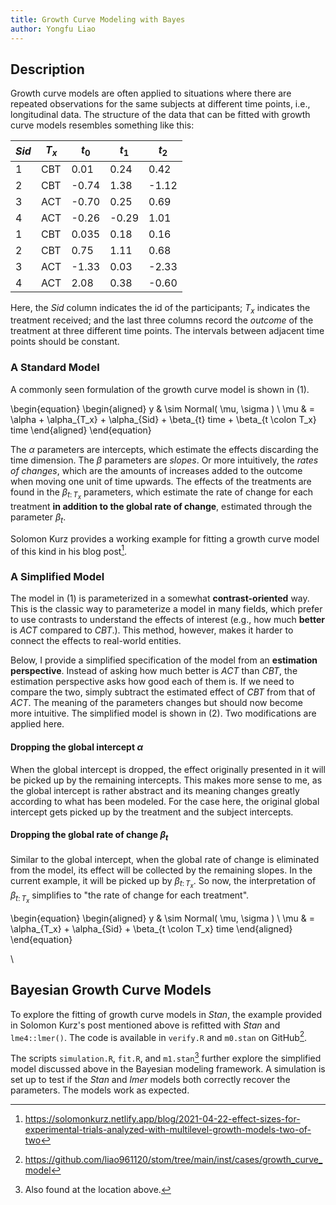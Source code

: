 ```yaml
---
title: Growth Curve Modeling with Bayes
author: Yongfu Liao
---
```



Description
-----------

Growth curve models are often applied to situations where there are repeated
observations for the same subjects at different time points, i.e., longitudinal
data. The structure of the data that can be fitted with growth curve models
resembles something like this:

| $Sid$ | $T_x$ | $t_0$ | $t_1$ | $t_2$ |
|-------|-------|-------|-------|-------|
| 1     | CBT   | 0.01  | 0.24  | 0.42  |
| 2     | CBT   | -0.74 | 1.38  | -1.12 |
| 3     | ACT   | -0.70 | 0.25  | 0.69  |
| 4     | ACT   | -0.26 | -0.29 | 1.01  |
| 1     | CBT   | 0.035 | 0.18  | 0.16  |
| 2     | CBT   | 0.75  | 1.11  | 0.68  |
| 3     | ACT   | -1.33 | 0.03  | -2.33 |
| 4     | ACT   | 2.08  | 0.38  | -0.60 |

Here, the $Sid$ column indicates the id of the participants; $T_x$ indicates
the treatment received; and the last three columns record the _outcome_ of the
treatment at three different time points. The intervals between adjacent time
points should be constant. 


### A Standard Model

A commonly seen formulation of the growth curve model is shown in (1).

\begin{equation}
    \begin{aligned}
    y   & \sim Normal( \mu, \sigma )  \\
    \mu &  = \alpha + \alpha_{T_x} + \alpha_{Sid} + \beta_{t} time + \beta_{t \colon T_x} time
    \end{aligned}
\end{equation}

The $\alpha$ parameters are intercepts, which estimate the effects discarding
the time dimension. The $\beta$ parameters are _slopes_. Or more intuitively,
the _rates of changes_, which are the amounts of increases added to the outcome
when moving one unit of time upwards. The effects of the treatments are found in
the $\beta_{t \colon T_x}$ parameters, which estimate the rate of change for
each treatment **in addition to the global rate of change**, estimated through
the parameter $\beta_{t}$.

Solomon Kurz provides a working example for fitting a growth curve model of this
kind in his blog post[^post].


### A Simplified Model

The model in (1) is parameterized in a somewhat **contrast-oriented** way. This
is the classic way to parameterize a model in many fields, which prefer to use
contrasts to understand the effects of interest (e.g., how much **better** is
_ACT_ compared to _CBT_.). This method, however, makes it harder to connect the
effects to real-world entities.

Below, I provide a simplified specification of the model from an **estimation
perspective**. Instead of asking how much better is _ACT_ than _CBT_, the
estimation perspective asks how good each of them is. If we need to compare the
two, simply subtract the estimated effect of _CBT_ from that of _ACT_. The
meaning of the parameters changes but should now become more intuitive. The
simplified model is shown in (2). Two modifications are applied here.

#### Dropping the global intercept $\alpha$

When the global intercept is dropped, the effect originally presented in it
will be picked up by the remaining intercepts. This makes more sense to me, as
the global intercept is rather abstract and its meaning changes greatly
according to what has been modeled. For the case here, the original global
intercept gets picked up by the treatment and the subject intercepts.

#### Dropping the global rate of change $\beta_t$

Similar to the global intercept, when the global rate of change is eliminated
from the model, its effect will be collected by the remaining slopes. In the
current example, it will be picked up by $\beta_{t \colon T_x}$. So now, the
interpretation of $\beta_{t \colon T_x}$ simplifies to "the rate of change for
each treatment".

\begin{equation}
    \begin{aligned}
    y   & \sim Normal( \mu, \sigma )  \\
    \mu &  = \alpha_{T_x} + \alpha_{Sid} + \beta_{t \colon T_x} time
    \end{aligned}
\end{equation}

 \


Bayesian Growth Curve Models
----------------------------

To explore the fitting of growth curve models in *Stan*, the example provided in
Solomon Kurz's post mentioned above is refitted with *Stan* and `lme4::lmer()`.
The code is available in `verify.R` and `m0.stan` on GitHub[^repo].

The scripts `simulation.R`, `fit.R`, and `m1.stan`[^note] further explore the
simplified model discussed above in the Bayesian modeling framework. A
simulation is set up to test if the *Stan* and *lmer* models both correctly
recover the parameters. The models work as expected.



[^post]: <https://solomonkurz.netlify.app/blog/2021-04-22-effect-sizes-for-experimental-trials-analyzed-with-multilevel-growth-models-two-of-two>
[^repo]: <https://github.com/liao961120/stom/tree/main/inst/cases/growth_curve_model>
[^note]: Also found at the location above.
